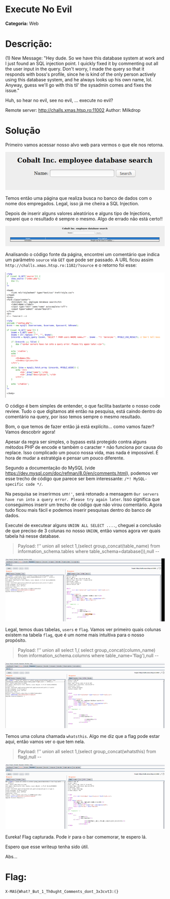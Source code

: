 # Execute No Evil

**Categoria:** Web

# Descrição:

(1) New Message: "Hey dude. So we have this database system at work and I just found an SQL injection point. I quickly fixed it by commenting out all the user input in the query. Don't worry, I made the query so that it responds with boss's profile, since he is kind of the only person actively using this database system, and he always looks up his own name, lol. Anyway, guess we'll go with this til' the sysadmin comes and fixes the issue."

Huh, so hear no evil, see no evil, ... execute no evil?

Remote server: http://challs.xmas.htsp.ro:11002
Author: Milkdrop


# Solução
Primeiro vamos acessar nosso alvo web para vermos o que ele nos retorna.

![Página Inicial](images/print1-inicial.png)

Temos então uma página que realiza busca no banco de dados com o nome dos empregados. Legal, isso já me cheira a SQL Injection.

Depois de inserir alguns valores aleatórios e alguns tipo de Injections, reparei que o resultado é sempre o mesmo. Algo de errado não está certo!!

![Resutado Padrão](images/print2-resultado.png)

Analisando o código fonte da página, encontrei um comentário que indica um parâmetro  `source` via `GET` que pode ser passado. A URL ficou assim `http://challs.xmas.htsp.ro:1102/?source` e o retorno foi esse:

![Código Fonte](images/print-source-code.png)

O código é bem simples de entender, o que facilita bastante o nosso code review. Tudo o que digitamos até então na pesquisa, está caindo dentro do comentário na query, por isso temos sempre o mesmo resultado.

Bom, o que temos de fazer então já está explícito... como vamos fazer? Vamos descobrir agora!

Apesar da regra ser simples, o bypass está protegido contra alguns métodos PHP de encode e também o caracter `*` não funciona por causa do replace. Isso complicado um pouco nossa vida, mas nada é impossível. É hora de mudar a estratégia e pensar um pouco diferente.

Segundo a documentação do MySQL (vide https://dev.mysql.com/doc/refman/8.0/en/comments.html), podemos ver esse trecho de código que parece ser bem interessante: `/*! MySQL-specific code */`.

Na pesquisa se inserirmos um`!'`, será retonado a mensagem `Our servers have run into a query error. Please try again later`. Isso significa que conseguimos inserir um trecho de código que não virou comentário. Agora tudo ficou mais fácil e podemos inserir pesquisas dentro do banco de dados.

Executei de executear alguns `UNION ALL SELECT ....`, cheguei a conclusão de que preciso de 3 colunas no nosso `UNION`, então vamos agora ver quais tabela há nesse database.
>Payload: !'' union all select 1,(select group_concat(table_name) from information_schema.tables where table_schema=database()),null --

![Get Tables](images/print3-get-tables.png)

Legal, temos duas tabelas, `users` e `flag`. Vamos ver primeiro quais colunas existem na tabela `flag`, que é um nome mais intuitiva para o nosso propósito.
>Payload: !'' union all select 1,( select group_concat(column_name) from information_schema.columns where table_name='flag'),null --

![Get Columns](images/print-4-get-columns.png)

Temos uma coluna chamada `whatsthis`. Algo me diz que a flag pode estar aqui, então vamos ver o que tem nela. 
> Payload: !'' union all select 1,(select group_concat(whatsthis) from flag),null --

![Flag](images/print7-flag.png)

Eureka! Flag capturada. Pode ir para o bar comemorar, te espero lá.

Espero que esse writeup tenha sido útil.

Abs...

# Flag: 
```X-MAS{What?_But_1_Th0ught_Comments_dont_3x3cvt3:(}```
